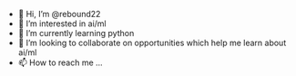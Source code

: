 - 👋 Hi, I’m @rebound22
- 👀 I’m interested in ai/ml
- 🌱 I’m currently learning python
- 💞️ I’m looking to collaborate on opportunities which help me learn about ai/ml
- 📫 How to reach me ...

<!---
rebound22/rebound22 is a ✨ special ✨ repository because its `README.md` (this file) appears on your GitHub profile.
You can click the Preview link to take a look at your changes.
--->
